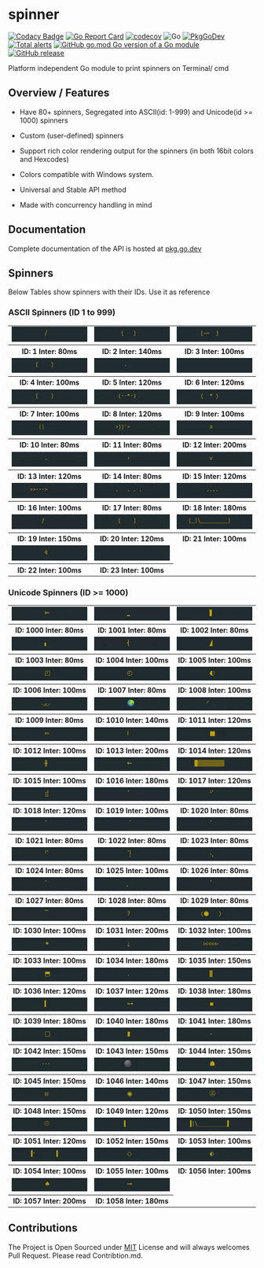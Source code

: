 # spinner

[![Codacy Badge](https://api.codacy.com/project/badge/Grade/c0c8fe5903194ebcbe781a8c3966d249)](https://app.codacy.com/manual/yashhanda7/spinner?utm_source=github.com&utm_medium=referral&utm_content=Yash-Handa/spinner&utm_campaign=Badge_Grade_Dashboard)
[![Go Report Card](https://goreportcard.com/badge/github.com/Yash-Handa/spinner)](https://goreportcard.com/report/github.com/Yash-Handa/spinner)
[![codecov](https://codecov.io/gh/Yash-Handa/spinner/branch/master/graph/badge.svg)](https://codecov.io/gh/Yash-Handa/spinner)
![Go](https://github.com/Yash-Handa/spinner/workflows/Go/badge.svg)
[![PkgGoDev](https://pkg.go.dev/badge/github.com/Yash-Handa/spinner)](https://pkg.go.dev/github.com/Yash-Handa/spinner)
[![Total alerts](https://img.shields.io/lgtm/alerts/g/Yash-Handa/spinner.svg?logo=lgtm&logoWidth=18)](https://lgtm.com/projects/g/Yash-Handa/spinner/alerts/)
[![GitHub go.mod Go version of a Go module](https://img.shields.io/github/go-mod/go-version/Yash-Handa/spinner.svg)](https://github.com/Yash-Handa/spinner)
[![GitHub release](https://img.shields.io/github/release/Yash-Handa/spinner.svg)](https://GitHub.com/Yash-Handa/spinner)

Platform independent Go module to print spinners on Terminal/ cmd

## Overview / Features

- Have 80+ spinners, Segregated into ASCII(id: 1-999) and Unicode(id >= 1000) spinners

-  Custom (user-defined) spinners

- Support rich color rendering output for the spinners (in both 16bit colors and Hexcodes)

- Colors compatible with Windows system.

- Universal and Stable API method

- Made with concurrency handling in mind

## Documentation

Complete documentation of the API is hosted at [pkg.go.dev](https://pkg.go.dev/github.com/Yash-Handa/spinner)

## Spinners

Below Tables show spinners with their IDs. Use it as reference

### ASCII Spinners (ID 1 to 999)

<table>
  <tr>
    <td><img src="/.github/gifs/1-80.gif" alt="ID: 1 Inter: 80ms"></td>
    <td><img src="/.github/gifs/2-140.gif" alt="ID: 2 Inter: 140ms"></td>
    <td><img src="/.github/gifs/3-100.gif" alt="ID: 3 Inter: 100ms"></td>
  </tr>
  <tr>
    <th>ID: 1 Inter: 80ms</th>
    <th>ID: 2 Inter: 140ms</th>
    <th>ID: 3 Inter: 100ms</th>
  </tr>
  <tr>
    <td><img src="/.github/gifs/4-100.gif" alt="ID: 4 Inter: 100ms"></td>
    <td><img src="/.github/gifs/5-120.gif" alt="ID: 5 Inter: 120ms"></td>
    <td><img src="/.github/gifs/6-120.gif" alt="ID: 6 Inter: 120ms"></td>
  </tr>
  <tr>
    <th>ID: 4 Inter: 100ms</th>
    <th>ID: 5 Inter: 120ms</th>
    <th>ID: 6 Inter: 120ms</th>
  </tr>
  <tr>
    <td><img src="/.github/gifs/7-100.gif" alt="ID: 7 Inter: 100ms"></td>
    <td><img src="/.github/gifs/8-120.gif" alt="ID: 8 Inter: 120ms"></td>
    <td><img src="/.github/gifs/9-100.gif" alt="ID: 9 Inter: 100ms"></td>
  </tr>
  <tr>
    <th>ID: 7 Inter: 100ms</th>
    <th>ID: 8 Inter: 120ms</th>
    <th>ID: 9 Inter: 100ms</th>
  </tr>
  <tr>
    <td><img src="/.github/gifs/10-80.gif" alt="ID: 10 Inter: 80ms"></td>
    <td><img src="/.github/gifs/11-80.gif" alt="ID: 11 Inter: 80ms"></td>
    <td><img src="/.github/gifs/12-200.gif" alt="ID: 12 Inter: 200ms"></td>
  </tr>
  <tr>
    <th>ID: 10 Inter: 80ms</th>
    <th>ID: 11 Inter: 80ms</th>
    <th>ID: 12 Inter: 200ms</th>
  </tr>
  <tr>
    <td><img src="/.github/gifs/13-120.gif" alt="ID: 13 Inter: 120ms"></td>
    <td><img src="/.github/gifs/14-80.gif" alt="ID: 14 Inter: 80ms"></td>
    <td><img src="/.github/gifs/15-120.gif" alt="ID: 15 Inter: 120ms"></td>
  </tr>
  <tr>
    <th>ID: 13 Inter: 120ms</th>
    <th>ID: 14 Inter: 80ms</th>
    <th>ID: 15 Inter: 120ms</th>
  </tr>
  <tr>
    <td><img src="/.github/gifs/16-100.gif" alt="ID: 16 Inter: 100ms"></td>
    <td><img src="/.github/gifs/17-80.gif" alt="ID: 17 Inter: 80ms"></td>
    <td><img src="/.github/gifs/18-180.gif" alt="ID: 18 Inter: 180ms"></td>
  </tr>
  <tr>
    <th>ID: 16 Inter: 100ms</th>
    <th>ID: 17 Inter: 80ms</th>
    <th>ID: 18 Inter: 180ms</th>
  </tr>
  <tr>
    <td><img src="/.github/gifs/19-150.gif" alt="ID: 19 Inter: 150ms"></td>
    <td><img src="/.github/gifs/20-120.gif" alt="ID: 20 Inter: 120ms"></td>
    <td><img src="/.github/gifs/21-100.gif" alt="ID: 21 Inter: 100ms"></td>
  </tr>
  <tr>
    <th>ID: 19 Inter: 150ms</th>
    <th>ID: 20 Inter: 120ms</th>
    <th>ID: 21 Inter: 100ms</th>
  </tr>
  <tr>
    <td><img src="/.github/gifs/22-100.gif" alt="ID: 22 Inter: 100ms"></td>
    <td><img src="/.github/gifs/23-100.gif" alt="ID: 23 Inter: 100ms"></td>
  </tr>
  <tr>
    <th>ID: 22 Inter: 100ms</th>
    <th>ID: 23 Inter: 100ms</th>
  </tr>
</table>

### Unicode Spinners (ID >= 1000)

<table>
  <tr>
    <td><img src="/.github/gifs/1000-80.gif" alt="ID: 1000 Inter: 80ms"></td>
    <td><img src="/.github/gifs/1001-80.gif" alt="ID: 1001 Inter: 80ms"></td>
    <td><img src="/.github/gifs/1002-80.gif" alt="ID: 1002 Inter: 80ms"></td>
  </tr>
  <tr>
    <th>ID: 1000 Inter: 80ms</th>
    <th>ID: 1001 Inter: 80ms</th>
    <th>ID: 1002 Inter: 80ms</th>
  </tr>
  <tr>
    <td><img src="/.github/gifs/1003-80.gif" alt="ID: 1003 Inter: 80ms"></td>
    <td><img src="/.github/gifs/1004-100.gif" alt="ID: 1004 Inter: 100ms"></td>
    <td><img src="/.github/gifs/1005-100.gif" alt="ID: 1005 Inter: 100ms"></td>
  </tr>
  <tr>
    <th>ID: 1003 Inter: 80ms</th>
    <th>ID: 1004 Inter: 100ms</th>
    <th>ID: 1005 Inter: 100ms</th>
  </tr>
  <tr>
    <td><img src="/.github/gifs/1006-100.gif" alt="ID: 1006 Inter: 100ms"></td>
    <td><img src="/.github/gifs/1007-80.gif" alt="ID: 1007 Inter: 80ms"></td>
    <td><img src="/.github/gifs/1008-100.gif" alt="ID: 1008 Inter: 100ms"></td>
  </tr>
  <tr>
    <th>ID: 1006 Inter: 100ms</th>
    <th>ID: 1007 Inter: 80ms</th>
    <th>ID: 1008 Inter: 100ms</th>
  </tr>
  <tr>
    <td><img src="/.github/gifs/1009-80.gif" alt="ID: 1009 Inter: 80ms"></td>
    <td><img src="/.github/gifs/1010-140.gif" alt="ID: 1010 Inter: 140ms"></td>
    <td><img src="/.github/gifs/1011-120.gif" alt="ID: 1011 Inter: 120ms"></td>
  </tr>
  <tr>
    <th>ID: 1009 Inter: 80ms</th>
    <th>ID: 1010 Inter: 140ms</th>
    <th>ID: 1011 Inter: 120ms</th>
  </tr>
  <tr>
    <td><img src="/.github/gifs/1012-100.gif" alt="ID: 1012 Inter: 100ms"></td>
    <td><img src="/.github/gifs/1013-200.gif" alt="ID: 1013 Inter: 200ms"></td>
    <td><img src="/.github/gifs/1014-120.gif" alt="ID: 1014 Inter: 120ms"></td>
  </tr>
  <tr>
    <th>ID: 1012 Inter: 100ms</th>
    <th>ID: 1013 Inter: 200ms</th>
    <th>ID: 1014 Inter: 120ms</th>
  </tr>
  <tr>
    <td><img src="/.github/gifs/1015-100.gif" alt="ID: 1015 Inter: 100ms"></td>
    <td><img src="/.github/gifs/1016-180.gif" alt="ID: 1016 Inter: 180ms"></td>
    <td><img src="/.github/gifs/1017-120.gif" alt="ID: 1017 Inter: 120ms"></td>
  </tr>
  <tr>
    <th>ID: 1015 Inter: 100ms</th>
    <th>ID: 1016 Inter: 180ms</th>
    <th>ID: 1017 Inter: 120ms</th>
  </tr>
  <tr>
    <td><img src="/.github/gifs/1018-120.gif" alt="ID: 1018 Inter: 120ms"></td>
    <td><img src="/.github/gifs/1019-100.gif" alt="ID: 1019 Inter: 100ms"></td>
    <td><img src="/.github/gifs/1020-80.gif" alt="ID: 1020 Inter: 80ms"></td>
  </tr>
  <tr>
    <th>ID: 1018 Inter: 120ms</th>
    <th>ID: 1019 Inter: 100ms</th>
    <th>ID: 1020 Inter: 80ms</th>
  </tr>
  <tr>
    <td><img src="/.github/gifs/1021-80.gif" alt="ID: 1021 Inter: 80ms"></td>
    <td><img src="/.github/gifs/1022-80.gif" alt="ID: 1022 Inter: 80ms"></td>
    <td><img src="/.github/gifs/1023-80.gif" alt="ID: 1023 Inter: 80ms"></td>
  </tr>
  <tr>
    <th>ID: 1021 Inter: 80ms</th>
    <th>ID: 1022 Inter: 80ms</th>
    <th>ID: 1023 Inter: 80ms</th>
  </tr>
  <tr>
    <td><img src="/.github/gifs/1024-80.gif" alt="ID: 1024 Inter: 80ms"></td>
    <td><img src="/.github/gifs/1025-100.gif" alt="ID: 1025 Inter: 100ms"></td>
    <td><img src="/.github/gifs/1026-80.gif" alt="ID: 1026 Inter: 80ms"></td>
  </tr>
  <tr>
    <th>ID: 1024 Inter: 80ms</th>
    <th>ID: 1025 Inter: 100ms</th>
    <th>ID: 1026 Inter: 80ms</th>
  </tr>
  <tr>
    <td><img src="/.github/gifs/1027-80.gif" alt="ID: 1027 Inter: 80ms"></td>
    <td><img src="/.github/gifs/1028-80.gif" alt="ID: 1028 Inter: 80ms"></td>
    <td><img src="/.github/gifs/1029-80.gif" alt="ID: 1029 Inter: 80ms"></td>
  </tr>
  <tr>
    <th>ID: 1027 Inter: 80ms</th>
    <th>ID: 1028 Inter: 80ms</th>
    <th>ID: 1029 Inter: 80ms</th>
  </tr>
  <tr>
    <td><img src="/.github/gifs/1030-100.gif" alt="ID: 1030 Inter: 100ms"></td>
    <td><img src="/.github/gifs/1031-200.gif" alt="ID: 1031 Inter: 200ms"></td>
    <td><img src="/.github/gifs/1032-100.gif" alt="ID: 1032 Inter: 100ms"></td>
  </tr>
  <tr>
    <th>ID: 1030 Inter: 100ms</th>
    <th>ID: 1031 Inter: 200ms</th>
    <th>ID: 1032 Inter: 100ms</th>
  </tr>
  <tr>
    <td><img src="/.github/gifs/1033-100.gif" alt="ID: 1033 Inter: 100ms"></td>
    <td><img src="/.github/gifs/1034-180.gif" alt="ID: 1034 Inter: 180ms"></td>
    <td><img src="/.github/gifs/1035-150.gif" alt="ID: 1035 Inter: 150ms"></td>
  </tr>
  <tr>
    <th>ID: 1033 Inter: 100ms</th>
    <th>ID: 1034 Inter: 180ms</th>
    <th>ID: 1035 Inter: 150ms</th>
  </tr>
  <tr>
    <td><img src="/.github/gifs/1036-120.gif" alt="ID: 1036 Inter: 120ms"></td>
    <td><img src="/.github/gifs/1037-120.gif" alt="ID: 1037 Inter: 120ms"></td>
    <td><img src="/.github/gifs/1038-180.gif" alt="ID: 1038 Inter: 180ms"></td>
  </tr>
  <tr>
    <th>ID: 1036 Inter: 120ms</th>
    <th>ID: 1037 Inter: 120ms</th>
    <th>ID: 1038 Inter: 180ms</th>
  </tr>
  <tr>
    <td><img src="/.github/gifs/1039-180.gif" alt="ID: 1039 Inter: 180ms"></td>
    <td><img src="/.github/gifs/1040-180.gif" alt="ID: 1040 Inter: 180ms"></td>
    <td><img src="/.github/gifs/1041-180.gif" alt="ID: 1041 Inter: 180ms"></td>
  </tr>
  <tr>
    <th>ID: 1039 Inter: 180ms</th>
    <th>ID: 1040 Inter: 180ms</th>
    <th>ID: 1041 Inter: 180ms</th>
  </tr>
  <tr>
    <td><img src="/.github/gifs/1042-150.gif" alt="ID: 1042 Inter: 150ms"></td>
    <td><img src="/.github/gifs/1043-150.gif" alt="ID: 1043 Inter: 150ms"></td>
    <td><img src="/.github/gifs/1044-150.gif" alt="ID: 1044 Inter: 150ms"></td>
  </tr>
  <tr>
    <th>ID: 1042 Inter: 150ms</th>
    <th>ID: 1043 Inter: 150ms</th>
    <th>ID: 1044 Inter: 150ms</th>
  </tr>
  <tr>
    <td><img src="/.github/gifs/1045-150.gif" alt="ID: 1045 Inter: 150ms"></td>
    <td><img src="/.github/gifs/1046-140.gif" alt="ID: 1046 Inter: 140ms"></td>
    <td><img src="/.github/gifs/1047-150.gif" alt="ID: 1047 Inter: 150ms"></td>
  </tr>
  <tr>
    <th>ID: 1045 Inter: 150ms</th>
    <th>ID: 1046 Inter: 140ms</th>
    <th>ID: 1047 Inter: 150ms</th>
  </tr>
  <tr>
    <td><img src="/.github/gifs/1048-150.gif" alt="ID: 1048 Inter: 150ms"></td>
    <td><img src="/.github/gifs/1049-120.gif" alt="ID: 1049 Inter: 120ms"></td>
    <td><img src="/.github/gifs/1050-150.gif" alt="ID: 1050 Inter: 150ms"></td>
  </tr>
  <tr>
    <th>ID: 1048 Inter: 150ms</th>
    <th>ID: 1049 Inter: 120ms</th>
    <th>ID: 1050 Inter: 150ms</th>
  </tr>
  <tr>
    <td><img src="/.github/gifs/1051-120.gif" alt="ID: 1051 Inter: 120ms"></td>
    <td><img src="/.github/gifs/1052-150.gif" alt="ID: 1052 Inter: 150ms"></td>
    <td><img src="/.github/gifs/1053-100.gif" alt="ID: 1053 Inter: 100ms"></td>
  </tr>
  <tr>
    <th>ID: 1051 Inter: 120ms</th>
    <th>ID: 1052 Inter: 150ms</th>
    <th>ID: 1053 Inter: 100ms</th>
  </tr>
  <tr>
    <td><img src="/.github/gifs/1054-100.gif" alt="ID: 1054 Inter: 100ms"></td>
    <td><img src="/.github/gifs/1055-100.gif" alt="ID: 1055 Inter: 100ms"></td>
    <td><img src="/.github/gifs/1056-100.gif" alt="ID: 1056 Inter: 100ms"></td>
  </tr>
  <tr>
    <th>ID: 1054 Inter: 100ms</th>
    <th>ID: 1055 Inter: 100ms</th>
    <th>ID: 1056 Inter: 100ms</th>
  </tr>
  <tr>
    <td><img src="/.github/gifs/1057-200.gif" alt="ID: 1057 Inter: 200ms"></td>
    <td><img src="/.github/gifs/1058-180.gif" alt="ID: 1058 Inter: 180ms"></td>
  </tr>
  <tr>
    <th>ID: 1057 Inter: 200ms</th>
    <th>ID: 1058 Inter: 180ms</th>
  </tr>
</table>


## Contributions

The Project is Open Sourced under [MIT]("/LICENSE") License and will always welcomes Pull Request. Please read Contribtion.md.